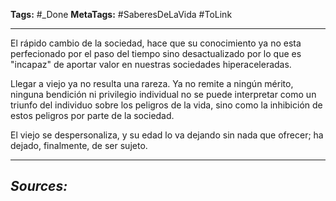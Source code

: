 **Tags:** #_Done
**MetaTags:** #SaberesDeLaVida #ToLink
- - -
El rápido cambio de la sociedad, hace que su conocimiento ya no esta perfecionado por el paso del tiempo sino desactualizado por lo que es "incapaz" de aportar valor en nuestras sociedades hiperaceleradas.
 
 Llegar a viejo ya no resulta una rareza. Ya no remite a ningún mérito, ninguna bendición ni privilegio individual no se puede interpretar como un triunfo del individuo sobre los peligros de la vida, sino como la inhibición de estos peligros por parte de la sociedad. 

El viejo se despersonaliza, y su edad lo va dejando sin nada que ofrecer; ha dejado, finalmente, de ser sujeto.
- - - 
## ***Sources:***